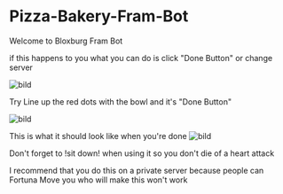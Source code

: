 # Pizza-Bakery-Fram-Bot
Welcome to Bloxburg Fram Bot

if this happens to you what you can do is click "Done Button" or change server

![bild](https://github.com/DisguisedOwI/Pizza-Bakery-Fram-Bot/assets/92737576/2f0c7c75-668a-4821-98f8-84c52d9da324)

Try Line up the red dots with the bowl and it's "Done Button"

![bild](https://github.com/DisguisedOwI/Pizza-Bakery-Fram-Bot/assets/92737576/9dd45588-2321-41ba-b721-38a333586a25)

This is what it should look like when you're done
![bild](https://github.com/DisguisedOwI/Pizza-Bakery-Fram-Bot/assets/92737576/0a551223-8370-47c7-bc10-7858810e14a8)

Don't forget to !sit down! when using it so you don't die of a heart attack

I recommend that you do this on a private server because people can Fortuna Move you who will make this won't work
